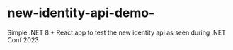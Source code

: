 # new-identity-api-demo-
Simple .NET 8 + React app to test the new identity api as seen during .NET Conf 2023